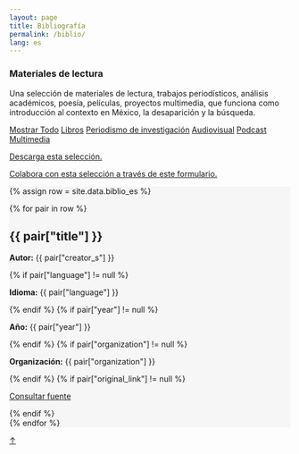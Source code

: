```yaml
---
layout: page
title: Bibliografía
permalink: /biblio/
lang: es
---
```


<h3>Materiales de lectura</h3>

<div class="directorio">
<p class="intro">Una selección de materiales de lectura, trabajos periodísticos, análisis académicos, poesía, películas, proyectos multimedia, que funciona como introducción al contexto en México, la desaparición y la búsqueda.</p>
</div>

<div class="side">
  <a href="#" class="tag factive" data-filter="all">Mostrar Todo</a>
  <a href="#" class="tag" data-filter=".libro">Libros</a>
  <a href="#" class="tag" data-filter=".periodismo">Periodismo de investigación</a>
  <a href="#" class="tag" data-filter=".audiovisual">Audiovisual</a>
  <a href="#" class="tag" data-filter=".podcast">Podcast</a>
  <a href="#" class="tag" data-filter=".multimedia">Multimedia</a>
  <p><a href="../assets/Bibliografia_selecta.pdf" target="_blank">Descarga esta selección.</a></p>
  <p><a href="#" target="_blank">Colabora con esta selección a través de este formulario.</a></p>
</div>


<div class="directorio" style="background-color: #F7F6F6;">
{% assign row = site.data.biblio_es %}

{% for pair in row %}

<div class="line {{ pair["format"] }}">
  <h2>{{ pair["title"] }}</h2>
  <!--<h2>{{ pair["cat"] }}</h2>-->
  <p><strong>Autor:</strong> {{ pair["creator_s"] }}</p>
  {% if pair["language"] != null %}
    <p><strong>Idioma:</strong> {{ pair["language"] }}</p>
  {% endif %}
  {% if pair["year"] != null %}
    <p><strong>Año:</strong> {{ pair["year"] }}</p>
  {% endif %}
  {% if pair["organization"] != null %}
    <p><strong>Organización:</strong> {{ pair["organization"] }}</p>
  {% endif %}
  {% if pair["original_link"] != null %}
    <p><a href="{{ pair["original_link"] }}" target="_blank" class="web">Consultar fuente</a></p>
  {% endif %}
</div><!-- row -->
{% endfor %}

</div><!-- directorio -->

<a href="#" id="top">↑</a>
